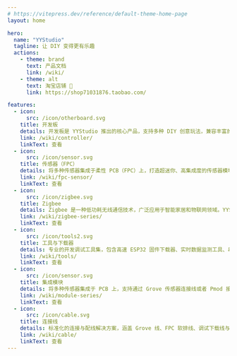```yaml
---
# https://vitepress.dev/reference/default-theme-home-page
layout: home

hero:
  name: "YYStudio"
  tagline: 让 DIY 变得更有乐趣
  actions:
    - theme: brand
      text: 产品文档
      link: /wiki/
    - theme: alt
      text: 淘宝店铺 🛒
      link: https://shop71031876.taobao.com/

features:
  - icon:
      src: /icon/otherboard.svg
    title: 开发板
    details: 开发板是 YYStudio 推出的核心产品，支持多种 DIY 创意玩法，兼容丰富的扩展模块，助力电子制作与学习。无论是入门还是进阶，都能轻松实现你的创意项目。
    link: /wiki/controller/
    linkText: 查看
  - icon:
      src: /icon/sensor.svg
    title: 传感器（FPC）
    details: 将多种传感器集成于柔性 PCB（FPC）上，打造超迷你、高集成度的传感器模块，适用于空间受限的创新应用场景。
    link: /wiki/fpc-sensor/
    linkText: 查看
  - icon:
      src: /icon/zigbee.svg
    title: Zigbee
    details: Zigbee 是一种低功耗无线通信技术，广泛应用于智能家居和物联网领域。YYStudio 的 Zigbee 解决方案支持多设备互联，稳定可靠，助力构建高效便捷的智能系统。
    link: /wiki/zigbee-series/
    linkText: 查看
  - icon:
      src: /icon/tools2.svg
    title: 工具与下载器
    details: 专业的开发调试工具集，包含高速 ESP32 固件下载器、实时数据监测工具、串口调试助手等。支持一键固件烧录、数据可视化分析，让开发调试更高效便捷。
    link: /wiki/tools/
    linkText: 查看
  - icon:
      src: /icon/sensor.svg
    title: 集成模块
    details: 将多种传感器集成于 PCB 上，支持通过 Grove 传感器连接线或者 Pmod 接口与主控板进行连接，适用于空间受限的创新应用场景。
    link: /wiki/module-series/
    linkText: 查看
  - icon:
      src: /icon/cable.svg
    title: 连接线
    details: 标准化的连接与配线解决方案，涵盖 Grove 线、FPC 软排线、调试下载线与电源线等多种形式。支持 I2C / UART / 模拟 / 数字等信号快速接入，提供多长度与规格选择，降低接线错误与原型搭建成本，让模块与主控的扩展更即插即用。
    link: /wiki/cable/
    linkText: 查看
---
```


